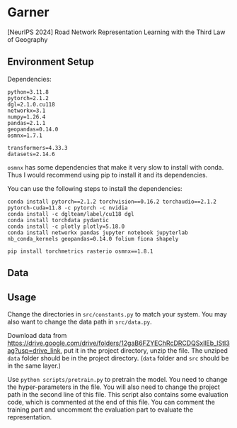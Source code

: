 # Garner
[NeurIPS 2024] Road Network Representation Learning with the Third Law of Geography


## Environment Setup

Dependencies:
```
python=3.11.8
pytorch=2.1.2
dgl=2.1.0.cu118
networkx=3.1
numpy=1.26.4
pandas=2.1.1
geopandas=0.14.0
osmnx=1.7.1

transformers=4.33.3
datasets=2.14.6
```

`osmnx` has some dependencies that make it very slow to install with conda. Thus I would recommend using pip to install it and its dependencies. 

You can use the following steps to install the dependencies:
```
conda install pytorch==2.1.2 torchvision==0.16.2 torchaudio==2.1.2 pytorch-cuda=11.8 -c pytorch -c nvidia
conda install -c dglteam/label/cu118 dgl
conda install torchdata pydantic
conda install -c plotly plotly=5.18.0
conda install networkx pandas jupyter notebook jupyterlab nb_conda_kernels geopandas=0.14.0 folium fiona shapely

pip install torchmetrics rasterio osmnx==1.8.1
```


## Data



## Usage

Change the directories in `src/constants.py` to match your system. You may also want to change the data path in `src/data.py`.

Download data from https://drive.google.com/drive/folders/12gaB6FZYEChRcDRCDQSxllEb_lStI3ag?usp=drive_link, put it in the project directory, unzip the file. The unziped `data` folder should be in the project directory. (`data` folder and `src` should be in the same layer.)

Use `python scripts/pretrain.py` to pretrain the model. You need to change the hyper-parameters in the file. You will also need to change the project path in the second line of this file. This script also contains some evaluation code, which is commented at the end of this file. You can comment the training part and uncomment the evaluation part to evaluate the representation.
